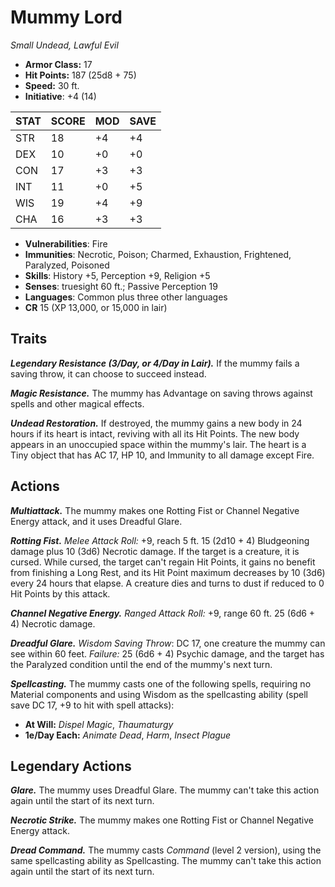 # Mummy Lord

*Small Undead, Lawful Evil*

- **Armor Class:** 17
- **Hit Points:** 187 (25d8 + 75)
- **Speed:** 30 ft.
- **Initiative**: +4 (14)

|STAT|SCORE|MOD|SAVE|
| --- | --- | --- | ---- |
| STR | 18 | +4 | +4 |
| DEX | 10 | +0 | +0 |
| CON | 17 | +3 | +3 |
| INT | 11 | +0 | +5 |
| WIS | 19 | +4 | +9 |
| CHA | 16 | +3 | +3 |

- **Vulnerabilities**: Fire
- **Immunities**: Necrotic, Poison; Charmed, Exhaustion, Frightened, Paralyzed, Poisoned
- **Skills**: History +5, Perception +9, Religion +5
- **Senses**: truesight 60 ft.; Passive Perception 19
- **Languages**: Common plus three other languages
- **CR** 15 (XP 13,000, or 15,000 in lair)

## Traits

***Legendary Resistance (3/Day, or 4/Day in Lair).*** If the mummy fails a saving throw, it can choose to succeed instead.

***Magic Resistance.*** The mummy has Advantage on saving throws against spells and other magical effects.

***Undead Restoration.*** If destroyed, the mummy gains a new body in 24 hours if its heart is intact, reviving with all its Hit Points. The new body appears in an unoccupied space within the mummy's lair. The heart is a Tiny object that has AC 17, HP 10, and Immunity to all damage except Fire.


## Actions

***Multiattack.*** The mummy makes one Rotting Fist or Channel Negative Energy attack, and it uses Dreadful Glare.

***Rotting Fist.*** *Melee Attack Roll:* +9, reach 5 ft. 15 (2d10 + 4) Bludgeoning damage plus 10 (3d6) Necrotic damage. If the target is a creature, it is cursed. While cursed, the target can't regain Hit Points, it gains no benefit from finishing a Long Rest, and its Hit Point maximum decreases by 10 (3d6) every 24 hours that elapse. A creature dies and turns to dust if reduced to 0 Hit Points by this attack.

***Channel Negative Energy.*** *Ranged Attack Roll:* +9, range 60 ft. 25 (6d6 + 4) Necrotic damage.

***Dreadful Glare.*** *Wisdom Saving Throw*: DC 17, one creature the mummy can see within 60 feet. *Failure:*  25 (6d6 + 4) Psychic damage, and the target has the Paralyzed condition until the end of the mummy's next turn.

***Spellcasting.*** The mummy casts one of the following spells, requiring no Material components and using Wisdom as the spellcasting ability (spell save DC 17, +9 to hit with spell attacks):

- **At Will:** *Dispel Magic*, *Thaumaturgy*
- **1e/Day Each:** *Animate Dead*, *Harm*, *Insect Plague*

## Legendary Actions

***Glare.*** The mummy uses Dreadful Glare. The mummy can't take this action again until the start of its next turn.

***Necrotic Strike.*** The mummy makes one Rotting Fist or Channel Negative Energy attack.

***Dread Command.*** The mummy casts *Command* (level 2 version), using the same spellcasting ability as Spellcasting. The mummy can't take this action again until the start of its next turn.
